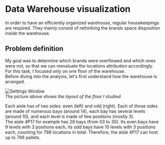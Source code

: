 # Data Warehouse visualization

In order to have an efficiently organized warehouse, regular housekeepings are required. They mainly consist of rethinking the brands space disposition inside the warehouse.

## Problem definition
My goal was to determine which brands were overflowed and which ones were not, so that we can reevaluate the locations attribution accordingly. For this task, I focused only on one floor of the warehouse. <br/> Before diving into the analysis, let's first understand how the warehouse is arranged.

![Settings Window](https://github.com/BriceChivu/Data-Warehouse-visualization/blob/master/layout%20lvl4%20screenshot.png) <br/>
*The picture above shows the layout of the floor I studied*

Each aisle has of two sides: even (left) and odd (right). Each of those sides are made of numerous bays (around 14), each bay has several levels (around 10), and each level is made of few positions (mostly 3). <br/>
The aisle 4P17 for example has 28 bays (from 03 to 30). Its even bays have 9 levels with 3 positions each, its odd bays have 10 levels with 3 positions each, counting for 798 locations in total. Therefore, the aisle 4P17 can host up to 798 pallets.

